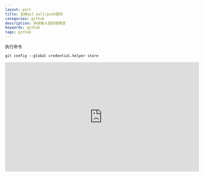 ```yaml
---
layout: post
title: 去掉git pull/push密码
categories: github
description: 持续输入密码很难受
keywords: github
tags: github
---
```


执行命令

  ```git config --global credential.helper store```

<iframe width="640" height="360" src="https://www.youtube.com/embed/cqj6B7crEOA" frameborder="0" allow="accelerometer; autoplay; encrypted-media; gyroscope; picture-in-picture" allowfullscreen></iframe>